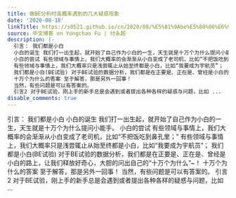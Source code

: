 ```yaml
---
title: 做BE分析时高概率遇到的几大疑惑现象
date: '2020-08-18'
linkTitle: https://s0521.github.io/cn/2020/08/%E5%81%9Abe%E5%88%86%E6%9E%90%E6%97%B6%E9%AB%98%E6%A6%82%E7%8E%87%E9%81%87%E5%88%B0%E7%9A%84%E5%87%A0%E5%A4%A7%E7%96%91%E6%83%91%E7%8E%B0%E8%B1%A1/
source: 中文博客 on Yongchao Fu | 付永超
description: |-
  引言： 我们都是小白
  小白的诞生 我们打一出生起，就开始了自己作为小白的一生，天生就是十万个为什么提问小能手。
  小白的尝试 有些领域与事情上，我们大概率的会渐渐从小白变成了老司机，比如“不把饭吃到鼻孔里；”
  有些领域与事情上，我们大概率只是浅尝辄止从始至终都是小白，比如“我要成为宇航员”；
  我们都是小白(BE试验) 对于BE试验的数据分析，我们都是在正要是、正在是、曾经是小白的路上，让我们释放好奇心，大胆的问出自己的“十万个为什么”~！
  十万个为什么的答案 至于解答，那是另外一回事！
  当然，有些问题是可以有答案的。
  引言2 对于BE试验，刚上手的新手总是会遇到或者提出各种各样的疑惑与问题，比如 ...
disable_comments: true
---
```

引言： 我们都是小白
小白的诞生 我们打一出生起，就开始了自己作为小白的一生，天生就是十万个为什么提问小能手。
小白的尝试 有些领域与事情上，我们大概率的会渐渐从小白变成了老司机，比如“不把饭吃到鼻孔里；”
有些领域与事情上，我们大概率只是浅尝辄止从始至终都是小白，比如“我要成为宇航员”；
我们都是小白(BE试验) 对于BE试验的数据分析，我们都是在正要是、正在是、曾经是小白的路上，让我们释放好奇心，大胆的问出自己的“十万个为什么”~！
十万个为什么的答案 至于解答，那是另外一回事！
当然，有些问题是可以有答案的。
引言2 对于BE试验，刚上手的新手总是会遇到或者提出各种各样的疑惑与问题，比如 ...